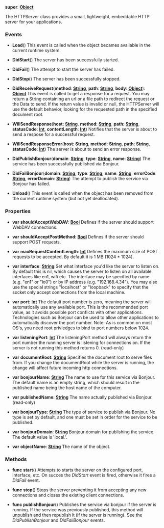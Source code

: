 **super**: **[Object](Object.md)**

The HTTPServer class provides a small, lightweight, embeddable HTTP server for your applications.

### Events

* **Load**()
This event is called when the object becames available in the current runtime system.

* **DidStart**()
The server has been successfully started.

* **DidFail**()
The attempt to start the server has failed.

* **DidStop**()
The server has been successfully stopped.

* **DidReceiveRequest**(**method**: **[String](../gravity/string.md)**, **path**: **[String](../gravity/string.md)**, **body**: **[Object](../gravity/object.md)**): <strong>[Object](../gravity/object.md)</strong> 
This event is called to get a response for a request. You may return a String containing an url or a file path to redirect the request or the Data to send. If the return value is invalid or null, the HTTPServer will use the default behavior, looking for the requested path in the specified document root.

* **WillSendResponse**(**host**: **[String](../gravity/string.md)**, **method**: **[String](../gravity/string.md)**, **path**: **[String](../gravity/string.md)**, **statusCode**: **[Int](../gravity/int.md)**, **contentLength**: **[Int](../gravity/int.md)**)
Notifies that the server is about to send a respose for a successful request.

* **WillSendResponseError**(**host**: **[String](../gravity/string.md)**, **method**: **[String](../gravity/string.md)**, **path**: **[String](../gravity/string.md)**, **statusCode**: **[Int](../gravity/int.md)**)
The server is about to send an error response.

* **DidPublishBonjour**(**domain**: **[String](../gravity/string.md)**, **type**: **[String](../gravity/string.md)**, **name**: **[String](../gravity/string.md)**)
The service has been successfully published via Bonjour.

* **DidFailBonjour**(**domain**: **[String](../gravity/string.md)**, **type**: **[String](../gravity/string.md)**, **name**: **[String](../gravity/string.md)**, **errorCode**: **[String](../gravity/string.md)**, **errorDomain**: **[String](../gravity/string.md)**)
The attempt to publish the service via Bonjour has failed.

* **Unload**()
This event is called when the object has been removed from the current runtime system (but not yet deallocated).



### Properties

* **var** **shouldAcceptWebDAV**: **[Bool](../gravity/bool.md)**
Defines if the server should support WebDAV connections.

* **var** **shouldAcceptPostMethod**: **[Bool](../gravity/bool.md)**
Defines if the server should support POST requests.

* **var** **maxRequestContentLength**: **[Int](../gravity/int.md)**
Defines the maximum size of POST requests to be accepted. By default it is 1 MB (1024 * 1024).

* **var** **interface**: **[String](../gravity/string.md)**
Set what interface you'd like the server to listen on. By default this is nil, which causes the server to listen on all available interfaces like en1, wifi etc. The interface may be specified by name (e.g. "en1" or "lo0") or by IP address (e.g. "192.168.4.34"). You may also use the special strings "localhost" or "loopback" to specify that the socket only accept connections from the local machine.

* **var** **port**: **[Int](../gravity/int.md)**
The default port number is zero, meaning the server will automatically use any available port. This is the recommended port value, as it avoids possible port conflicts with other applications. Technologies such as Bonjour can be used to allow other applications to automatically discover the port number. Note: As is common on most OS's, you need root privledges to bind to port numbers below 1024.

* **var** **listeningPort**: **[Int](../gravity/int.md)**
The listeningPort method will always return the port number the running server is listening for connections on. If the server is not running this method returns 0. \(read-only\)

* **var** **documentRoot**: **[String](../gravity/string.md)**
Specifies the document root to serve files from. If you change the documentRoot while the server is running, the change will affect future incoming http connections.

* **var** **bonjourName**: **[String](../gravity/string.md)**
The name to use for this service via Bonjour. The default name is an empty string, which should result in the published name being the host name of the computer.

* **var** **publishedName**: **[String](../gravity/string.md)**
The name actually published via Bonjour. \(read-only\)

* **var** **bonjourType**: **[String](../gravity/string.md)**
The type of service to publish via Bonjour. No type is set by default, and one must be set in order for the service to be published.

* **var** **bonjourDomain**: **[String](../gravity/string.md)**
Bonjour domain for publishing the service. The default value is 'local.'.

* **var** **objectName**: **[String](../gravity/string.md)**
The name of the object.



### Methods

* **func** **start**()
Attempts to starts the server on the configured port, interface, etc. On succes the <i>DidStart</i> event is fired, otherwise it fires a <i>DidFail</i> event.

* **func** **stop**()
Stops the server preventing it from accepting any new connections and closes the existing client connections.

* **func** **publishBonjour**()
Publishes the service via bonjour if the server is running. If the service was previously published, this method will unpublish and then republish it (if the server is running). See the <i>DidPublishBonjour</i> and <i>DidFailBonjour</i> events.





